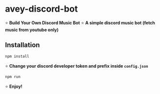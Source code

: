 # avey-discord-bot
⭐️ **Build Your Own Discord Music Bot**
⭐️ **A simple discord music bot (fetch music from youtube only)**
## **Installation** 
```sh
npm install
```
⭐️ **Change your discord developer token and prefix inside ```config.json```**
```sh
npm run
```
⭐️ **Enjoy!**
